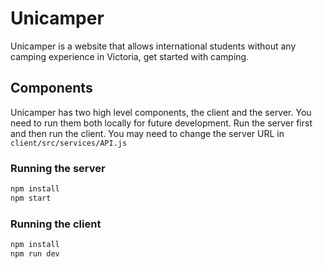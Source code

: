 # Unicamper
Unicamper is a website that allows international students without any camping experience in Victoria, get started with camping. 

## Components
Unicamper has two high level components, the client and the server. You need to run them both locally for future development. Run the server first and then run the client. 
You may need to change the server URL in ```client/src/services/API.js```

### Running the server
```javascript
npm install
npm start
```

### Running the client
```javascript
npm install
npm run dev
```

